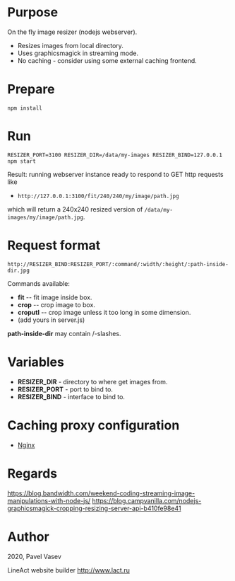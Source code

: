 # Purpose

On the fly image resizer (nodejs webserver).

* Resizes images from local directory.
* Uses graphicsmagick in streaming mode.
* No caching - consider using some external caching frontend.

# Prepare

`npm install`

# Run

`RESIZER_PORT=3100 RESIZER_DIR=/data/my-images RESIZER_BIND=127.0.0.1 npm start`

Result: running webserver instance ready to respond to GET http requests like

* `http://127.0.0.1:3100/fit/240/240/my/image/path.jpg`

which will return a 240x240 resized version of `/data/my-images/my/image/path.jpg`.

# Request format

`http://RESIZER_BIND:RESIZER_PORT/:command/:width/:height/:path-inside-dir.jpg`

Commands available:
* **fit** -- fit image inside box.
* **crop** -- crop image to box.
* **croputl** -- crop image unless it too long in some dimension.
* (add yours in server.js)

**path-inside-dir** may contain /-slashes.

# Variables

* **RESIZER_DIR** - directory to where get images from.
* **RESIZER_PORT** - port to bind to.
* **RESIZER_BIND** - interface to bind to.

# Caching proxy configuration

* [Nginx](nginx-cache.md)

# Regards

https://blog.bandwidth.com/weekend-coding-streaming-image-manipulations-with-node-js/
https://blog.campvanilla.com/nodejs-graphicsmagick-cropping-resizing-server-api-b410fe98e41

# Author

2020, Pavel Vasev
 
LineAct website builder
http://www.lact.ru